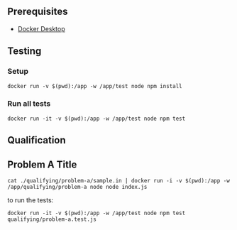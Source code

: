 ## Prerequisites

- [Docker Desktop]([http://](https://docs.docker.com/get-docker/))

## Testing

### Setup

```
docker run -v $(pwd):/app -w /app/test node npm install
```

### Run all tests

```
docker run -it -v $(pwd):/app -w /app/test node npm test
```

## Qualification

## Problem A Title

```
cat ./qualifying/problem-a/sample.in | docker run -i -v $(pwd):/app -w /app/qualifying/problem-a node node index.js
```

to run the tests:

```
docker run -it -v $(pwd):/app -w /app/test node npm test qualifying/problem-a.test.js
```
